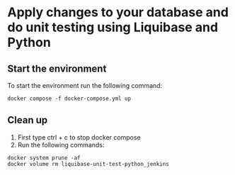# Apply changes to your database and do unit testing using Liquibase and Python
## Start the environment
To start the environment run the following command: 
```console
docker compose -f docker-compose.yml up
```
## Clean up
1. First type ctrl + c to stop docker compose
2. Run the following commands:
```console
docker system prune -af
docker volume rm liquibase-unit-test-python_jenkins
```